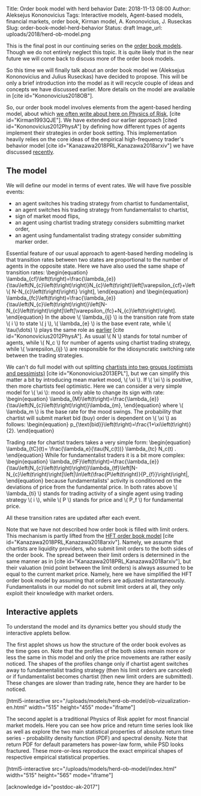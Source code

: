 Title: Order book model with herd behavior
Date: 2018-11-13 08:00
Author: Aleksejus Kononovicius
Tags: Interactive models, Agent-based models, financial markets, order book, Kirman model, A. Kononovicius, J. Ruseckas
Slug: order-book-model-herd-behavior
Status: draft
Image_url: uploads/2018/herd-ob-model.png

This is the final post in our continuing series on the [order book models](/tag/order-book/).
Though we do not entirely neglect this topic. It is quite likely that in the near
future we will come back to discuss more of the order book models.

So this time we will finally talk about an order book model we (Aleksejus
Kononovicius and Julius Ruseckas) have decided to propose. This will be only a
brief introduction into the model as it will recycle couple of ideas and
concepts we have discussed earlier. More details on the model are available
in [cite id="Kononovicius2018OB"].

So, our order book model involves elements from the agent-based herding model,
about which [we often write about here on Physics of Risk](/tag/kirman-model/),
[cite id="Kirman1993QJE"]. We have extended our earlier approach
[cited id="Kononovicius2012PhysA"] by defining how different types of agents
implement their strategies in order book setting. This implementation heavily
relies on the core ideas of the empirical high-frequency trader's behavior model
[cite id="Kanazawa2018PRL,Kanazawa2018arxiv"] we have discussed
[recently]({filename}/articles/2018/hft-order-book-model.md).<!--more-->

## The model

We will define our model in terms of event rates. We will have five possible
events:

* an agent switches his trading strategy from chartist to fundamentalist,
* an agent switches his trading strategy from fundamentalist to chartist,
* sign of market mood flips,
* an agent using chartist trading strategy considers submitting market order,
* an agent using fundamentalist trading strategy consider submitting marker order.

Essential feature of our usual approach to agent-based herding modeling is that
transition rates between two states are proportional to the number of agents in
the opposite state. Here we have also used the same shape of transition rates:
\begin{equation}
\lambda_{cf}\left(t\right)=\frac{\lambda_{e}}{\tau\left(N_{c}\left(t\right)\right)}N_{c}\left(t\right)\left[\varepsilon_{cf}+\left\\\{ N-N_{c}\left(t\right)\right\\\} \right],
\end{equation}
and
\begin{equation}
\lambda_{fc}\left(t\right)=\frac{\lambda_{e}}{\tau\left(N_{c}\left(t\right)\right)}\left[N-N_{c}\left(t\right)\right]\left[\varepsilon_{fc}+N_{c}\left(t\right)\right].
\end{equation}
In the above \\\( \lambda_{ij} \\\) is the transition rate from state \\\( i \\\)
to state \\\( j \\\), \\\( \lambda_{e} \\\) is the base event rate, while
\\\( \tau(\dots) \\\) plays the same role as
[earlier]({filename}/articles/2011/agent-based-herding-model-financial-markets.md)
[cite id="Kononovicius2012PhysA"]. As usual \\\( N \\\) stands for total number
of agents, while \\\( N_c \\\) for number of agents using chartist trading strategy,
while \\\( \varepsilon_{ij} \\\) are responsible for the idiosyncratic switching
rate between the trading strategies.

We can't do full model with out splitting
[chartists into two groups (optimists and pessimists)]({filename}/articles/2011/three-group-kirman-agent-based-model-for-financial-markets.md)
[cite id="Kononovicius2013EPL"], but we can simplify this matter a bit by introducing mean market
mood, \\\( \xi \\\). If \\\( \xi \\\) is positive, then more chartists feel
optimistic. Here we can consider a very simple model for \\\( \xi \\\): mood is
only able to change its sign with rate:
\begin{equation}
\lambda_{M}\left(t\right)=\frac{\lambda_{e}}{\tau\left(N_{c}\left(t\right)\right)}\lambda_{m},
\end{equation}
where \\\( \lambda_m \\\) is the base rate for the mood swings. The probability
that chartist will submit market bid (buy) order is dependent on \\\( \xi \\\)
as follows:
\begin{equation}
p_{\text{bid}}\left(t\right)=\frac{1+\xi\left(t\right)}{2}.
\end{equation}

Trading rate for chartist traders takes a very simple form:
\begin{equation}
\lambda_{tC}(t)= \frac{\lambda_e}{\tau(N_c(t))} \lambda_{tc} N_c(t) .
\end{equation}
While for fundamentalist traders it is a bit more complex:
\begin{equation}
\lambda_{tF}\left(t\right)=\frac{\lambda_{e}}{\tau\left(N_{c}\left(t\right)\right)}\lambda_{tf}\left[N-N_{c}\left(t\right)\right]\left|\ln\left(\frac{P\left(t\right)}{P_{f}}\right)\right|,
\end{equation}
because fundamentalists' activity is conditioned on the deviations of price from
the fundamental price. In both rates above \\\( \lambda_{ti} \\\) stands for
trading activity of a single agent using trading strategy \\\( i \\\), while
\\\( P \\\) stands for price and \\\( P_f \\\) for fundamental price.

All these transition rates are updated after each event.

Note that we have not described how order book is filled with limit orders.
This mechanism is partly lifted from the
[HFT order book model]({filename}/articles/2018/hft-order-book-model.md)
[cite id="Kanazawa2018PRL,Kanazawa2018arxiv"]. Namely, we assume that chartists
are liquidity providers, who submit limit orders to the both sides of the order
book. The spread between their limit orders is determined in the same manner as
in [cite id="Kanazawa2018PRL,Kanazawa2018arxiv"], but their valuation (mid point
between the limit orders) is always assumed to be equal to the current market
price. Namely, here we have simplified the HFT order book model by assuming
that orders are adjusted instantaneously. Fundamentalists in our model do not
submit limit orders at all, they only exploit their knowledge with market orders.

## Interactive applets

To understand the model and its dynamics better you should study the interactive
applets bellow.

The first applet shows us how the structure of the order book evolves as the
time goes on. Note that the profiles of the both sides remain more or less the
same in this model and only the price movements are rather easily noticed. The
shapes of the profiles change only if chartist agent switches away to
fundamentalist trading strategy (then his limit orders are canceled) or if
fundamentalist becomes chartist (then new limit orders are submitted). These
changes are slower than trading rate, hence they are harder to be noticed.

[html5-interactive
src="/uploads/models/herd-ob-model/ob-vizualization-en.html"
width="515" height="455" mode="iframe"]

The second applet is a traditional Physics of Risk applet for most financial
market models. Here you can see how price and return time series look like
as well as explore the two main statistical properties of absolute return time
series - probability density function (PDF) and spectral density. Note that
return PDF for default parameters has power-law form, while PSD looks fractured.
These more-or-less reproduce the exact empirical shapes of respective empirical
statistical properties.

[html5-interactive
src="/uploads/models/herd-ob-model/index.html" width="515"
height="565" mode="iframe"]

[acknowledge id="postdoc-ak-2017"]
